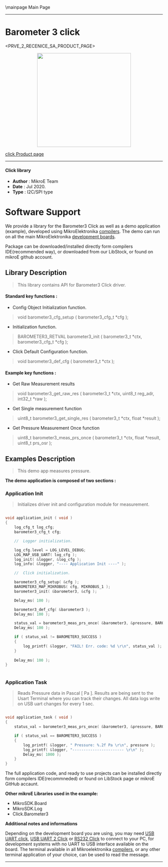 \mainpage Main Page
 
---
# Barometer 3 click

<PRVE_2_RECENICE_SA_PRODUCT_PAGE>

<p align="center">
  <img src="@{CLICK_IMAGE_LINK}" height=300px>
</p>


[click Product page](<CLICK_PRODUCT_PAGE_LINK>)

---


#### Click library 

- **Author**        : MikroE Team
- **Date**          : Jul 2020.
- **Type**          : I2C/SPI type


# Software Support

We provide a library for the Barometer3 Click 
as well as a demo application (example), developed using MikroElektronika 
[compilers](http://shop.mikroe.com/compilers). 
The demo can run on all the main MikroElektronika [development boards](http://shop.mikroe.com/development-boards).

Package can be downloaded/installed directly form compilers IDE(recommended way), or downloaded from our LibStock, or found on mikroE github account. 

## Library Description

> This library contains API for Barometer3 Click driver.

#### Standard key functions :

- Config Object Initialization function.
> void barometer3_cfg_setup ( barometer3_cfg_t *cfg ); 
 
- Initialization function.
> BAROMETER3_RETVAL barometer3_init ( barometer3_t *ctx, barometer3_cfg_t *cfg );

- Click Default Configuration function.
> void barometer3_def_cfg ( barometer3_t *ctx );


#### Example key functions :

- Get Raw Measurement results
> void  barometer3_get_raw_res ( barometer3_t *ctx, uint8_t reg_adr, int32_t *raw );
 
- Get Single measurement function
> uint8_t barometer3_get_single_res ( barometer3_t *ctx, float *result );

- Get Pressure Measurement Once function
> uint8_t barometer3_meas_prs_once ( barometer3_t *ctx, float *result, uint8_t prs_osr );

## Examples Description

> This demo app measures pressure.

**The demo application is composed of two sections :**

### Application Init 

> Initializes driver init and configuration module for measurement.

```c

void application_init ( void )
{
    log_cfg_t log_cfg;
    barometer3_cfg_t cfg;

    //  Logger initialization.

    log_cfg.level = LOG_LEVEL_DEBUG;
    LOG_MAP_USB_UART( log_cfg );
    log_init( &logger, &log_cfg );
    log_info( &logger, "---- Application Init ----" );

    //  Click initialization.

    barometer3_cfg_setup( &cfg );
    BAROMETER3_MAP_MIKROBUS( cfg, MIKROBUS_1 );
    barometer3_init( &barometer3, &cfg );

    Delay_ms( 100 );

    barometer3_def_cfg( &barometer3 );
    Delay_ms( 100 );

    status_val = barometer3_meas_prs_once( &barometer3, &pressure, BAROMETER3_PM_PRC_128 );
    Delay_ms( 100 );

    if ( status_val != BAROMETER3_SUCCESS )
    {
        log_printf( &logger, "FAIL! Err. code: %d \r\n", status_val );
    }
    
    Delay_ms( 100 );
}
  
```

### Application Task

> Reads Pressure data in Pascal [ Pa ]. Results are being sent to the Usart Terminal 
> where you can track their changes. All data logs write on USB uart changes for every 1 sec.

```c

void application_task ( void )
{
    status_val = barometer3_meas_prs_once( &barometer3, &pressure, BAROMETER3_PM_PRC_128 );

    if ( status_val == BAROMETER3_SUCCESS )
    {
        log_printf( &logger, " Pressure: %.2f Pa \r\n", pressure );
        log_printf( &logger, "----------------------- \r\n" );
        Delay_ms( 1000 );
    }
} 

```


The full application code, and ready to use projects can be  installed directly form compilers IDE(recommneded) or found on LibStock page or mikroE GitHub accaunt.

**Other mikroE Libraries used in the example:** 

- MikroSDK.Board
- MikroSDK.Log
- Click.Barometer3

**Additional notes and informations**

Depending on the development board you are using, you may need 
[USB UART click](http://shop.mikroe.com/usb-uart-click), 
[USB UART 2 Click](http://shop.mikroe.com/usb-uart-2-click) or 
[RS232 Click](http://shop.mikroe.com/rs232-click) to connect to your PC, for 
development systems with no UART to USB interface available on the board. The 
terminal available in all Mikroelektronika 
[compilers](http://shop.mikroe.com/compilers), or any other terminal application 
of your choice, can be used to read the message.



---
